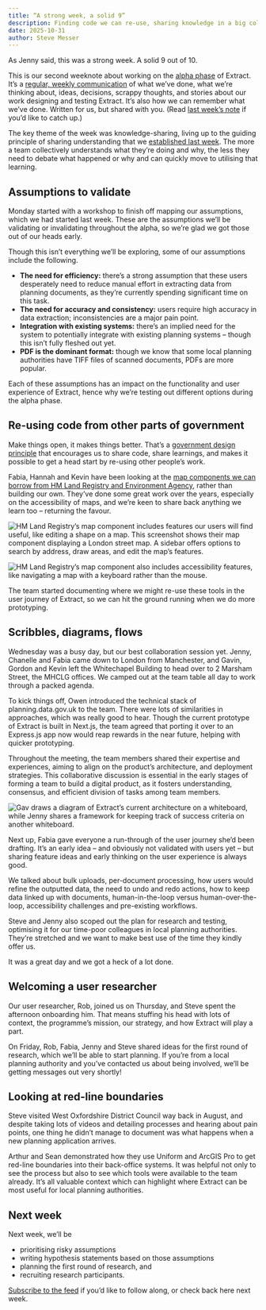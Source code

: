 ```yaml
---
title: “A strong week, a solid 9”
description: Finding code we can re-use, sharing knowledge in a big collaboration session, and onboarding our user researcher. We’re building up steam.
date: 2025-10-31
author: Steve Messer
---
```


As Jenny said, this was a strong week. A solid 9 out of 10.

This is our second weeknote about working on the [alpha phase](https://www.gov.uk/service-manual/agile-delivery/how-the-alpha-phase-works) of Extract. It’s a [regular, weekly communication](https://doingweeknotes.com/) of what we’ve done, what we’re thinking about, ideas, decisions, scrappy thoughts, and stories about our work designing and testing Extract. It’s also how we can remember what we’ve done. Written for us, but shared with you. (Read [last week’s note](/weeknotes/the-unit-of-delivery-is-the-team/) if you’d like to catch up.)

The key theme of the week was knowledge-sharing, living up to the guiding principle of sharing understanding that we [established last week](/weeknotes/the-unit-of-delivery-is-the-team/#guiding-principles). The more a team collectively understands what they’re doing and why, the less they need to debate what happened or why and can quickly move to utilising that learning.

## Assumptions to validate

Monday started with a workshop to finish off mapping our assumptions, which we had started last week. These are the assumptions we’ll be validating or invalidating throughout the alpha, so we’re glad we got those out of our heads early. 

Though this isn’t everything we’ll be exploring, some of our assumptions include the following.

- **The need for efficiency:** there’s a strong assumption that these users desperately need to reduce manual effort in extracting data from planning documents, as they’re currently spending significant time on this task.
- **The need for accuracy and consistency:** users require high accuracy in data extraction; inconsistencies are a major pain point.
- **Integration with existing systems:** there’s an implied need for the system to potentially integrate with existing planning systems – though this isn’t fully fleshed out yet.
- **PDF is the dominant format:** though we know that some local planning authorities have TIFF files of scanned documents, PDFs are more popular.

Each of these assumptions has an impact on the functionality and user experience of Extract, hence why we’re testing out different options during the alpha phase.

## Re-using code from other parts of government

Make things open, it makes things better. That’s a [government design principle](https://www.gov.uk/guidance/government-design-principles#make-things-open-it-makes-things-better) that encourages us to share code, share learnings, and makes it possible to get a head start by re-using other people’s work.

Fabia, Hannah and Kevin have been looking at the [map components we can borrow from HM Land Registry and Environment Agency](https://github.com/alphagov/govuk-design-system/discussions/4531#discussioncomment-13887453), rather than building our own. They’ve done some great work over the years, especially on the accessibility of maps, and we’re keen to share back anything we learn too – returning the favour. 

![HM Land Registry’s map component includes features our users will find useful, like editing a shape on a map. This screenshot shows their map component displaying a London street map. A sidebar offers options to search by address, draw areas, and edit the map’s features.](edit-shape-on-map.png)

![HM Land Registry’s map component also includes accessibility features, like navigating a map with a keyboard rather than the mouse. ](keyboard-navigation-on-a-map.png)

The team started documenting where we might re-use these tools in the user journey of Extract, so we can hit the ground running when we do more prototyping.

## Scribbles, diagrams, flows

Wednesday was a busy day, but our best collaboration session yet. Jenny, Chanelle and Fabia came down to London from Manchester, and Gavin, Gordon and Kevin left the Whitechapel Building to head over to 2 Marsham Street, the MHCLG offices. We camped out at the team table all day to work through a packed agenda.

To kick things off, Owen introduced the technical stack of planning.data.gov.uk to the team. There were lots of similarities in approaches, which was really good to hear. Though the current prototype of Extract is built in Next.js, the team agreed that porting it over to an Express.js app now would reap rewards in the near future, helping with quicker prototyping. 

Throughout the meeting, the team members shared their expertise and experiences, aiming to align on the product’s architecture, and deployment strategies. This collaborative discussion is essential in the early stages of forming a team to build a digital product, as it fosters understanding, consensus, and efficient division of tasks among team members.

![Gav draws a diagram of Extract’s current architecture on a whiteboard, while Jenny shares a framework for keeping track of success criteria on another whiteboard.](team-in-the-office-october.jpg)

Next up, Fabia gave everyone a run-through of the user journey she’d been drafting. It’s an early idea – and obviously not validated with users yet – but sharing feature ideas and early thinking on the user experience is always good. 

We talked about bulk uploads, per-document processing, how users would refine the outputted data, the need to undo and redo actions, how to keep data linked up with documents, human-in-the-loop versus human-over-the-loop, accessibility challenges and pre-existing workflows.

Steve and Jenny also scoped out the plan for research and testing, optimising it for our time-poor colleagues in local planning authorities. They’re stretched and we want to make best use of the time they kindly offer us. 

It was a great day and we got a heck of a lot done. 

## Welcoming a user researcher

Our user researcher, Rob, joined us on Thursday, and Steve spent the afternoon onboarding him. That means stuffing his head with lots of context, the programme’s mission, our strategy, and how Extract will play a part.

On Friday, Rob, Fabia, Jenny and Steve shared ideas for the first round of research, which we’ll be able to start planning. If you’re from a local planning authority and you’ve contacted us about being involved, we’ll be getting messages out very shortly!

## Looking at red-line boundaries

Steve visited West Oxfordshire District Council way back in August, and despite taking lots of videos and detailing processes and hearing about pain points, one thing he didn’t manage to document was what happens when a new planning application arrives.

Arthur and Sean demonstrated how they use Uniform and ArcGIS Pro to get red-line boundaries into their back-office systems. It was helpful not only to see the process but also to see which tools were available to the team already. It’s all valuable context which can highlight where Extract can be most useful for local planning authorities. 

## Next week

Next week, we’ll be

- prioritising risky assumptions
- writing hypothesis statements based on those assumptions 
- planning the first round of research, and
- recruiting research participants.

[Subscribe to the feed](/weeknotes/feed.xml) if you’d like to follow along, or check back here next week. 